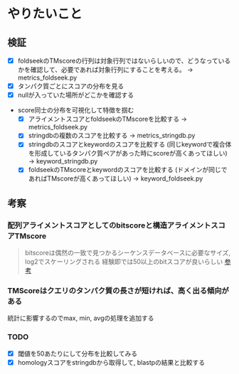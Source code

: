 # やりたいこと

## 検証

- [x] foldseekのTMscoreの行列は対象行列ではないらしいので、どうなっているかを確認して、必要であれば対象行列にすることを考える。 -> metrics_foldseek.py
- [x] タンパク質ごとにスコアの分布を見る
- [x] nullが入っていた場所がどこかを確認する
- score同士の分布を可視化して特徴を掴む
  - [x] アライメントスコアとfoldseekのTMscoreを比較する -> metrics_foldseek.py
  - [x] stringdbの複数のスコアを比較する -> metrics_stringdb.py
  - [x] stringdbのスコアとkeywordのスコアを比較する (同じkeywordで複合体を形成しているタンパク質ペアがあった時にscoreが高くあってほしい) -> keyword_stringdb.py
  - [x] foldseekのTMscoreとkeywordのスコアを比較する (ドメインが同じであればTMscoreが高くあってほしい) -> keyword_foldseek.py

## 考察

### 配列アライメントスコアとしてのbitscoreと構造アライメントスコアTMscore

>bitscoreは偶然の一致で見つかるシーケンスデータベースに必要なサイズ, log2でスケーリングされる
>経験即では50以上のbitスコアが良いらしい
[参考](https://ravilabio.info/notes/bioinformatics/e-value-bitscore.html)

### TMScoreはクエリのタンパク質の長さが短ければ、高く出る傾向がある

統計に影響するのでmax, min, avgの処理を追加する

### TODO

- [x] 閾値を50あたりにして分布を比較してみる
- [x] homologyスコアをstringdbから取得して, blastpの結果と比較する
